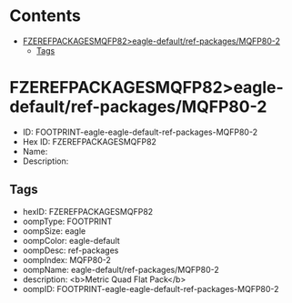 



Contents
========

* [FZEREFPACKAGESMQFP82>eagle-default/ref-packages/MQFP80-2](#fzerefpackagesmqfp82eagle-defaultref-packagesmqfp80-2)
	* [Tags](#tags)

# FZEREFPACKAGESMQFP82>eagle-default/ref-packages/MQFP80-2

- ID: FOOTPRINT-eagle-eagle-default-ref-packages-MQFP80-2
- Hex ID: FZEREFPACKAGESMQFP82
- Name: 
- Description: 

## Tags

- hexID: FZEREFPACKAGESMQFP82
- oompType: FOOTPRINT
- oompSize: eagle
- oompColor: eagle-default
- oompDesc: ref-packages
- oompIndex: MQFP80-2
- oompName: eagle-default/ref-packages/MQFP80-2
- description: &lt;b&gt;Metric Quad Flat Pack&lt;/b&gt;
- oompID: FOOTPRINT-eagle-eagle-default-ref-packages-MQFP80-2

